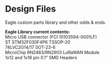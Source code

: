 # Design Files
Eagle custom parts library and other odds & ends.

<b>Eagle Library current contents:</b><br>
Micro USB connector (FCI 10103594-0001LF)<br>
ST STM32F030F4P6 TSSOP-20<br>
74LVC2G14/17 SOT-23-6<br>
MicroChip RN2483/RN2903 LoRaWAN Module<br>
1x12 and 1x16 pin 0.1" SMD Headers
